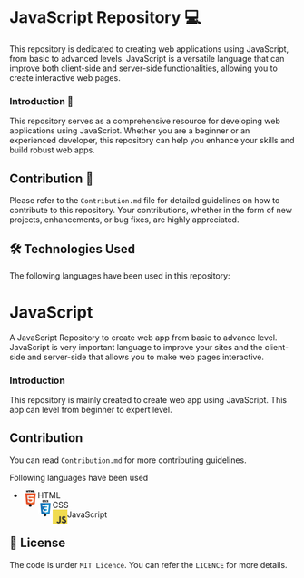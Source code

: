 #  JavaScript Repository 💻

This repository is dedicated to creating web applications using JavaScript, from basic to advanced levels. JavaScript is a versatile language that can improve both client-side and server-side functionalities, allowing you to create interactive web pages.

###  Introduction 🤞

This repository serves as a comprehensive resource for developing web applications using JavaScript. Whether you are a beginner or an experienced developer, this repository can help you enhance your skills and build robust web apps.

##  Contribution 🙌

Please refer to the `Contribution.md` file for detailed guidelines on how to contribute to this repository. Your contributions, whether in the form of new projects, enhancements, or bug fixes, are highly appreciated.

## 🛠️ Technologies Used

The following languages have been used in this repository:
# JavaScript

A JavaScript Repository to create web app from basic to advance level. JavaScript is very important language to improve your sites and the client-side and server-side that allows you to make web pages interactive.

### Introduction

This repository is mainly created to create web app using JavaScript. This app can level from beginner to expert level.

## Contribution

You can read `Contribution.md` for more contributing guidelines.

Following languages have been used

- <img align="left" alt="HTML5" width="26px" src="https://raw.githubusercontent.com/github/explore/80688e429a7d4ef2fca1e82350fe8e3517d3494d/topics/html/html.png" /> HTML
- <img align="left" alt="CSS3" width="26px" src="https://raw.githubusercontent.com/github/explore/80688e429a7d4ef2dca1e82350fe8e3517d3494d/topics/css/css.png" /> CSS
- <img align="left" alt="JavaScript" width="26px" src="https://raw.githubusercontent.com/github/explore/80688e429a7d4ef2a1e82350fe8e3517d3494d/topics/javascript/javascript.png" /> JavaScript

## 📄 License

The code is under `MIT Licence`. You can refer the `LICENCE` for more details.
